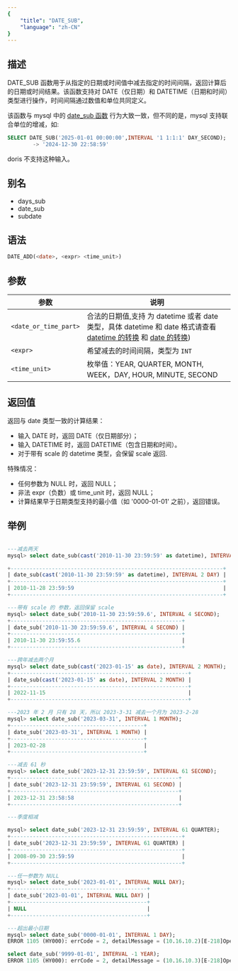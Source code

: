 ```yaml
---
{
    "title": "DATE_SUB",
    "language": "zh-CN"
}
---
```


## 描述

DATE_SUB 函数用于从指定的日期或时间值中减去指定的时间间隔，返回计算后的日期或时间结果。该函数支持对 DATE（仅日期）和 DATETIME（日期和时间）类型进行操作，时间间隔通过数值和单位共同定义。

该函数与 mysql 中的 [date_sub 函数](https://dev.mysql.com/doc/refman/8.4/en/date-and-time-functions.html#function_date-sub) 行为大致一致，但不同的是，mysql 支持联合单位的增减，如:

```sql
SELECT DATE_SUB('2025-01-01 00:00:00',INTERVAL '1 1:1:1' DAY_SECOND);
        -> '2024-12-30 22:58:59'
```
doris 不支持这种输入。

## 别名

- days_sub
- date_sub
- subdate

## 语法

```sql
DATE_ADD(<date>, <expr> <time_unit>)
```

## 参数

| 参数 | 说明 |
| -- | -- |
| `<date_or_time_part>` | 合法的日期值,支持 为 datetime 或者 date 类型，具体 datetime 和 date 格式请查看 [datetime 的转换](../../../../../current/sql-manual/basic-element/sql-data-types/conversion/datetime-conversion) 和 [date 的转换](../../../../../current/sql-manual/basic-element/sql-data-types/conversion/date-conversion)) |
| `<expr>` | 希望减去的时间间隔，类型为 `INT` |
| `<time_unit>` | 枚举值：YEAR, QUARTER, MONTH, WEEK，DAY, HOUR, MINUTE, SECOND |

## 返回值

返回与 date 类型一致的计算结果：
- 输入 DATE 时，返回 DATE（仅日期部分）；
- 输入 DATETIME 时，返回 DATETIME（包含日期和时间）。
- 对于带有 scale 的 datetime 类型，会保留 scale 返回.

特殊情况：
- 任何参数为 NULL 时，返回 NULL；
- 非法 expr（负数）或 time_unit 时，返回 NULL；
- 计算结果早于日期类型支持的最小值（如 '0000-01-01' 之前），返回错误。

## 举例

```sql

---减去两天
mysql> select date_sub(cast('2010-11-30 23:59:59' as datetime), INTERVAL 2 DAY);

+-------------------------------------------------------------------+
| date_sub(cast('2010-11-30 23:59:59' as datetime), INTERVAL 2 DAY) |
+-------------------------------------------------------------------+
| 2010-11-28 23:59:59                                               |
+-------------------------------------------------------------------+

---带有 scale 的 参数，返回保留 scale
mysql> select date_sub('2010-11-30 23:59:59.6', INTERVAL 4 SECOND);
+------------------------------------------------------+
| date_sub('2010-11-30 23:59:59.6', INTERVAL 4 SECOND) |
+------------------------------------------------------+
| 2010-11-30 23:59:55.6                                |
+------------------------------------------------------+

---跨年减去两个月
mysql> select date_sub(cast('2023-01-15' as date), INTERVAL 2 MONTH);
+--------------------------------------------------------+
| date_sub(cast('2023-01-15' as date), INTERVAL 2 MONTH) |
+--------------------------------------------------------+
| 2022-11-15                                             |
+--------------------------------------------------------+

---2023 年 2 月 只有 28 天，所以 2023-3-31 减去一个月为 2023-2-28
mysql> select date_sub('2023-03-31', INTERVAL 1 MONTH);
+------------------------------------------+
| date_sub('2023-03-31', INTERVAL 1 MONTH) |
+------------------------------------------+
| 2023-02-28                               |
+------------------------------------------+

---减去 61 秒
mysql> select date_sub('2023-12-31 23:59:59', INTERVAL 61 SECOND);
+-----------------------------------------------------+
| date_sub('2023-12-31 23:59:59', INTERVAL 61 SECOND) |
+-----------------------------------------------------+
| 2023-12-31 23:58:58                                 |
+-----------------------------------------------------+

---季度相减

mysql> select date_sub('2023-12-31 23:59:59', INTERVAL 61 QUARTER);
+------------------------------------------------------+
| date_sub('2023-12-31 23:59:59', INTERVAL 61 QUARTER) |
+------------------------------------------------------+
| 2008-09-30 23:59:59                                  |
+------------------------------------------------------+

---任一参数为 NULL
mysql> select date_sub('2023-01-01', INTERVAL NULL DAY);
+-------------------------------------------+
| date_sub('2023-01-01', INTERVAL NULL DAY) |
+-------------------------------------------+
| NULL                                      |
+-------------------------------------------+

---超出最小日期
mysql> select date_sub('0000-01-01', INTERVAL 1 DAY);
ERROR 1105 (HY000): errCode = 2, detailMessage = (10.16.10.2)[E-218]Operation days_sub of 0000-01-01, 1 out of range

select date_sub('9999-01-01', INTERVAL -1 YEAR);
ERROR 1105 (HY000): errCode = 2, detailMessage = (10.16.10.3)[E-218]Operation years_sub of 9999-01-01, -1 out of range

```